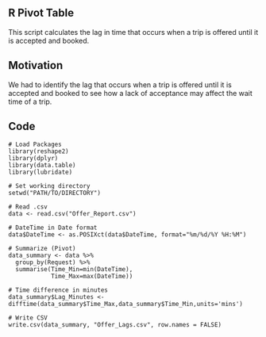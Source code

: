 ## R Pivot Table
This script calculates the lag in time that occurs when a trip is offered until it is accepted and booked.

## Motivation
We had to identify the lag that occurs when a trip is offered until it is accepted and booked to see how a lack of acceptance may affect the wait time of a trip.

## Code
```
# Load Packages
library(reshape2)
library(dplyr)
library(data.table)
library(lubridate)

# Set working directory
setwd("PATH/TO/DIRECTORY")

# Read .csv
data <- read.csv("Offer_Report.csv")

# DateTime in Date format
data$DateTime <- as.POSIXct(data$DateTime, format="%m/%d/%Y %H:%M")

# Summarize (Pivot)
data_summary <- data %>%
  group_by(Request) %>%
  summarise(Time_Min=min(DateTime),
            Time_Max=max(DateTime))

# Time difference in minutes
data_summary$Lag_Minutes <- difftime(data_summary$Time_Max,data_summary$Time_Min,units='mins')

# Write CSV
write.csv(data_summary, "Offer_Lags.csv", row.names = FALSE)
```

